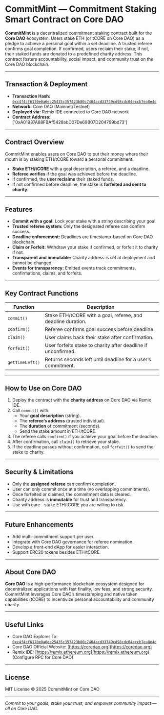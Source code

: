 # CommitMint — Commitment Staking Smart Contract on Core DAO

**CommitMint** is a decentralized commitment staking contract built for the **Core DAO** ecosystem. Users stake ETH (or tCORE on Core DAO) as a pledge to achieve a personal goal within a set deadline. A trusted referee confirms goal completion. If confirmed, users reclaim their stake; if not, their staked funds are donated to a predefined charity address. This contract fosters accountability, social impact, and community trust on the Core DAO blockchain.

---

## Transaction & Deployment

- **Transaction Hash:** [`0xc4f4cf6170e0a6ec25435c357423b80c7404acd33749cd98cdc04eccb7ea8e4d`](https://explorer.coredao.org/tx/0xc4f4cf6170e0a6ec25435c357423b80c7404acd33749cd98cdc04eccb7ea8e4d)  
- **Network:** Core DAO (Mainnet/Testnet)  
- **Deployed via:** Remix IDE connected to Core DAO network
- **Contract Address:** ['0xA01937A88FBAf5428abD07De69B07D204799bd73']

---

## Contract Overview

CommitMint enables users on Core DAO to put their money where their mouth is by staking ETH/tCORE toward a personal commitment:

- **Stake ETH/tCORE** with a goal description, a referee, and a deadline.
- **Referee verifies** if the goal was achieved before the deadline.
- If confirmed, the **user reclaims** their staked funds.
- If not confirmed before deadline, the stake is **forfeited and sent to charity**.

---

## Features

- **Commit with a goal:** Lock your stake with a string describing your goal.
- **Trusted referee system:** Only the designated referee can confirm success.
- **Deadline enforcement:** Deadlines are timestamp-based on Core DAO blockchain.
- **Claim or Forfeit:** Withdraw your stake if confirmed, or forfeit it to charity if not.
- **Transparent and immutable:** Charity address is set at deployment and cannot be changed.
- **Events for transparency:** Emitted events track commitments, confirmations, claims, and forfeits.

---

## Key Contract Functions

| Function        | Description                                                           |
|-----------------|-----------------------------------------------------------------------|
| `commit()`      | Stake ETH/tCORE with a goal, referee, and deadline duration.         |
| `confirm()`     | Referee confirms goal success before deadline.                        |
| `claim()`       | User claims back their stake after confirmation.                      |
| `forfeit()`     | User forfeits stake to charity after deadline if unconfirmed.        |
| `getTimeLeft()` | Returns seconds left until deadline for a user’s commitment.          |

---

## How to Use on Core DAO

1. Deploy the contract with the **charity address** on Core DAO via Remix IDE.
2. Call `commit()` with:
   - Your **goal description** (string).
   - The **referee’s address** (trusted individual).
   - The **duration** of commitment (seconds).
   - Send the stake amount in ETH/tCORE.
3. The referee calls `confirm()` if you achieve your goal before the deadline.
4. After confirmation, call `claim()` to retrieve your stake.
5. If the deadline passes without confirmation, call `forfeit()` to send the stake to charity.

---

## Security & Limitations

- Only the **assigned referee** can confirm completion.
- User can only commit once at a time (no overlapping commitments).
- Once forfeited or claimed, the commitment data is cleared.
- Charity address is **immutable** for trust and transparency.
- Use with care—stake ETH/tCORE you are willing to risk.

---

## Future Enhancements

- Add multi-commitment support per user.
- Integrate with Core DAO governance for referee nomination.
- Develop a front-end dApp for easier interaction.
- Support ERC20 tokens besides ETH/tCORE.

---

## About Core DAO

**Core DAO** is a high-performance blockchain ecosystem designed for decentralized applications with fast finality, low fees, and strong security. CommitMint leverages Core DAO’s timestamping and native token capabilities (tCORE) to incentivize personal accountability and community charity.

---

## Useful Links

- Core DAO Explorer Tx: [`0xc4f4cf6170e0a6ec25435c357423b80c7404acd33749cd98cdc04eccb7ea8e4d`](https://explorer.coredao.org/tx/0xc4f4cf6170e0a6ec25435c357423b80c7404acd33749cd98cdc04eccb7ea8e4d)  
- Core DAO Official Website: [https://coredao.org](https://coredao.org)  
- Remix IDE: [https://remix.ethereum.org](https://remix.ethereum.org) (Configure RPC for Core DAO)

---

## License

MIT License © 2025 CommitMint on Core DAO

---

*Commit to your goals, stake your trust, and empower community impact — all on Core DAO.*


